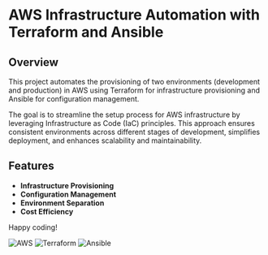 # AWS Infrastructure Automation with Terraform and Ansible

## Overview

This project automates the provisioning of two environments (development and production) in AWS using Terraform for infrastructure provisioning and Ansible for configuration management.

The goal is to streamline the setup process for AWS infrastructure by leveraging Infrastructure as Code (IaC) principles. This approach ensures consistent environments across different stages of development, simplifies deployment, and enhances scalability and maintainability.

## Features

- **Infrastructure Provisioning**
- **Configuration Management**
- **Environment Separation**
- **Cost Efficiency**

Happy coding! 

![AWS](https://img.shields.io/badge/AWS-%23FF9900.svg?style=for-the-badge&logo=amazon-aws&logoColor=white) ![Terraform](https://img.shields.io/badge/terraform-%235835CC.svg?style=for-the-badge&logo=terraform&logoColor=white) ![Ansible](https://img.shields.io/badge/ansible-%231A1918.svg?style=for-the-badge&logo=ansible&logoColor=white)